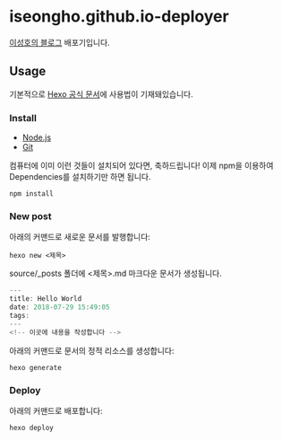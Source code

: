 # iseongho.github.io-deployer

[이성호의 블로그](https://iseongho.github.io) 배포기입니다.

## Usage

기본적으로 [Hexo 공식 문서](https://hexo.io/ko/docs/)에 사용법이 기재돼있습니다.

### Install

- [Node.js](https://nodejs.org/ko/)
- [Git](https://git-scm.com/)

컴퓨터에 이미 이런 것들이 설치되어 있다면, 축하드립니다! 이제 npm을 이용하여 Dependencies를 설치하기만 하면 됩니다.

```console
npm install
```

### New post

아래의 커맨드로 새로운 문서를 발행합니다:

```console
hexo new <제목>
```

source/_posts 폴더에 <제목>.md 마크다운 문서가 생성됩니다.

```js
---
title: Hello World
date: 2018-07-29 15:49:05
tags:
---
<!-- 이곳에 내용을 작성합니다 -->
```

아래의 커맨드로 문서의 정적 리소스를 생성합니다:

```console
hexo generate
```

### Deploy

아래의 커맨드로 배포합니다:

```console
hexo deploy
```
